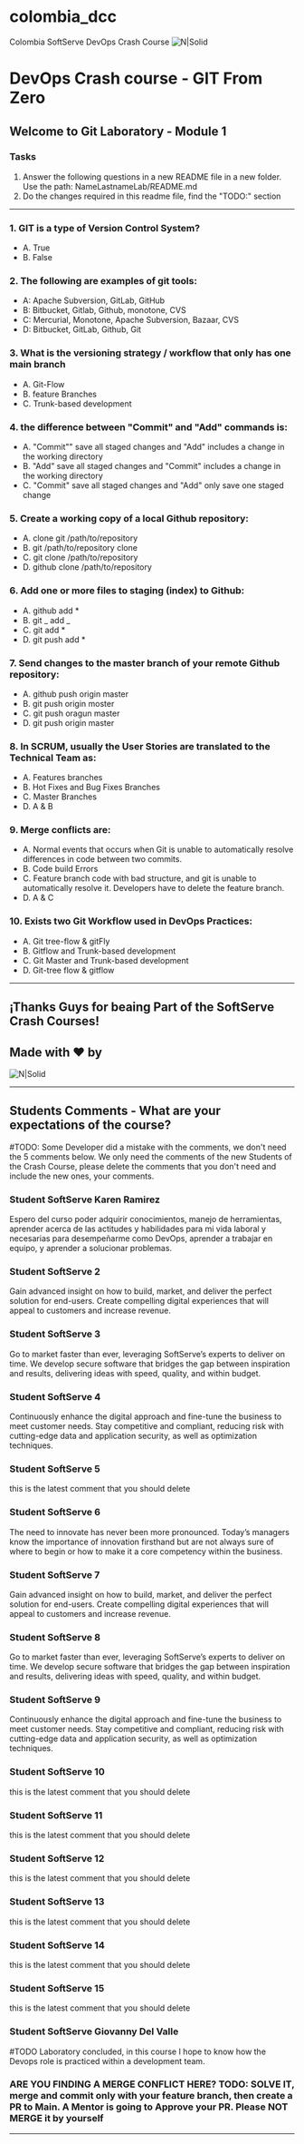 # colombia_dcc

Colombia SoftServe DevOps Crash Course
![N|Solid](https://media-exp2.licdn.com/dms/image/C4E0BAQEhqEYDn2-LkA/company-logo_100_100/0/1580391093627?e=1663200000&v=beta&t=EO7vueG3ailmZ1RfTbu4knkfQGiqf5LZa1RJ90nt5do)

# DevOps Crash course -​ GIT From Zero

## Welcome to Git Laboratory - Module 1

### Tasks

1.  Answer the following questions in a new README file in a new folder. Use the path: NameLastnameLab/README.md
2.  Do the changes required in this readme file, find the "TODO:" section

---

### 1. GIT is a type of Version Control System?

- A. True <br>
- B. False <br>

### 2. The following are examples of git tools:

- A: Apache Subversion, GitLab, GitHub <br>
- B: Bitbucket, Gitlab, Github, monotone, CVS <br>
- C: Mercurial, Monotone, Apache Subversion, Bazaar, CVS <br>
- D: Bitbucket, GitLab, Github, Git <br>

### 3. What is the versioning strategy / workflow that only has one main branch

- A. Git-Flow
- B. feature Branches
- C. Trunk-based development

### 4. the difference between "Commit" and "Add" commands is:

- A. "Commit"" save all staged changes and "Add" includes a change in the working directory
- B. "Add" save all staged changes and "Commit" includes a change in the working directory
- C. "Commit" save all staged changes and "Add" only save one staged change

### 5. Create a working copy of a local Github repository:

- A. clone git /path/to/repository
- B. git /path/to/repository clone
- C. git clone /path/to/repository
- D. github clone /path/to/repository

### 6. Add one or more files to staging (index) to Github:

- A. github add \*
- B. git _ add _
- C. git add \*
- D. git push add \*

### 7. Send changes to the master branch of your remote Github repository:

- A. github push origin master
- B. git push origin moster
- C. git push oragun master
- D. git push origin master

### 8. In SCRUM, usually the User Stories are translated to the Technical Team as:

- A. Features branches
- B. Hot Fixes and Bug Fixes Branches
- C. Master Branches
- D. A & B

### 9. Merge conflicts are:

- A. Normal events that occurs when Git is unable to automatically resolve differences in code between two commits.
- B. Code build Errors
- C. Feature branch code with bad structure, and git is unable to automatically resolve it. Developers have to delete the feature branch.
- D. A & C

### 10. Exists two Git Workflow used in DevOps Practices:

- A. Git tree-flow & gitFly
- B. Gitflow and Trunk-based development
- C. Git Master and Trunk-based development
- D. Git-tree flow & gitflow

---

## ¡Thanks Guys for beaing Part of the SoftServe Crash Courses!

## Made with ❤ by

![N|Solid](https://mms.businesswire.com/media/20211116006314/es/832960/4/SoftServe_Logo_2.jpg)

---

## Students Comments - What are your expectations of the course?

#TODO: Some Developer did a mistake with the comments, we don't need the 5 comments below. We only need the comments of the new Students of the Crash Course, please delete the comments that you don't need and include the new ones, your comments.

### Student SoftServe Karen Ramirez

Espero del curso poder adquirir conocimientos, manejo de herramientas, aprender acerca de las actitudes y habilidades para mi vida laboral y necesarias para desempeñarme como DevOps, aprender a trabajar en equipo, y aprender a solucionar problemas.

### Student SoftServe 2

Gain advanced insight on how to build, market, and deliver the perfect solution for end-users. Create compelling digital experiences that will appeal to customers and increase revenue.

### Student SoftServe 3

Go to market faster than ever, leveraging SoftServe’s experts to deliver on time. We develop secure software that bridges the gap between inspiration and results, delivering ideas with speed, quality, and within budget.

### Student SoftServe 4

Continuously enhance the digital approach and fine-tune the business to meet customer needs. Stay competitive and compliant, reducing risk with cutting-edge data and application security, as well as optimization techniques.

### Student SoftServe 5

this is the latest comment that you should delete

### Student SoftServe 6

The need to innovate has never been more pronounced. Today’s managers know the importance of innovation firsthand but are not always sure of where to begin or how to make it a core competency within the business.

### Student SoftServe 7

Gain advanced insight on how to build, market, and deliver the perfect solution for end-users. Create compelling digital experiences that will appeal to customers and increase revenue.

### Student SoftServe 8

Go to market faster than ever, leveraging SoftServe’s experts to deliver on time. We develop secure software that bridges the gap between inspiration and results, delivering ideas with speed, quality, and within budget.

### Student SoftServe 9

Continuously enhance the digital approach and fine-tune the business to meet customer needs. Stay competitive and compliant, reducing risk with cutting-edge data and application security, as well as optimization techniques.

### Student SoftServe 10

this is the latest comment that you should delete

### Student SoftServe 11

this is the latest comment that you should delete

### Student SoftServe 12

this is the latest comment that you should delete

### Student SoftServe 13

this is the latest comment that you should delete

### Student SoftServe 14

this is the latest comment that you should delete

### Student SoftServe 15

this is the latest comment that you should delete

### Student SoftServe Giovanny Del Valle

#TODO Laboratory concluded, in this course I hope to know how the Devops role is practiced within a development team.

### ARE YOU FINDING A MERGE CONFLICT HERE? TODO: SOLVE IT, merge and commit only with your feature branch, then create a PR to Main. A Mentor is going to Approve your PR. Please NOT MERGE it by yourself

---
